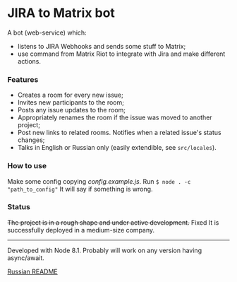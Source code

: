 # JIRA to Matrix bot
A bot (web-service) which:

* listens to JIRA Webhooks and sends some stuff to Matrix;
* use command from Matrix Riot to integrate with Jira and make different actions.

### Features
+ Creates a room for every new issue;
+ Invites new participants to the room;
+ Posts any issue updates to the room;
+ Appropriately renames the room if the issue was moved to another project;
+ Post new links to related rooms. Notifies when a related issue's status changes;
+ Talks in English or Russian only (easily extendible, see `src/locales`).
### How to use
Make some config copying _config.example.js_. Run
`$ node . -c "path_to_config"`
It will say if something is wrong.

### Status
~~The project is in a rough shape and under active development.~~ Fixed
It is successfully deployed in a medium-size company.

___
Developed with Node 8.1. Probably will work on any version having async/await.

[Russian README](https://github.com/mobitel-ltd/jira-to-matrix/blob/master/README.md)
